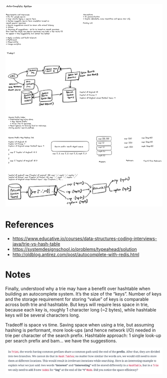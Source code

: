 ![Auto Complete or Typeahead System](/assets/blog/engineering/system-design/sd-auto-complete.png)

# References
* https://www.educative.io/courses/data-structures-coding-interviews-java/trie-vs-hash-table
* https://systemdesignschool.io/problems/typeahead/solution
* http://oldblog.antirez.com/post/autocomplete-with-redis.html

# Notes
Finally, understood why a trie may have a benefit over hashtable when building an autocomplete system. It’s the size of
the “keys”. Number of keys and the storage requirement for storing “value” of keys is comparable across both trie and
hashtable. But keys will require less space in trie, because each key is, roughly 1 character long (~2 bytes), while 
hashtable keys will be several characters long.

Tradeoff is space vs time. Saving space when using a trie, but assuming hashing is performant, more look-ups (and hence 
network I/O) needed in trie per character of the search prefix. Hashtable approach: 1 single look-up per search prefix 
and bam… we have the suggestions.

![Trie vs Hash Table](/assets/blog/engineering/system-design/trie-vs-hast-table.png)

